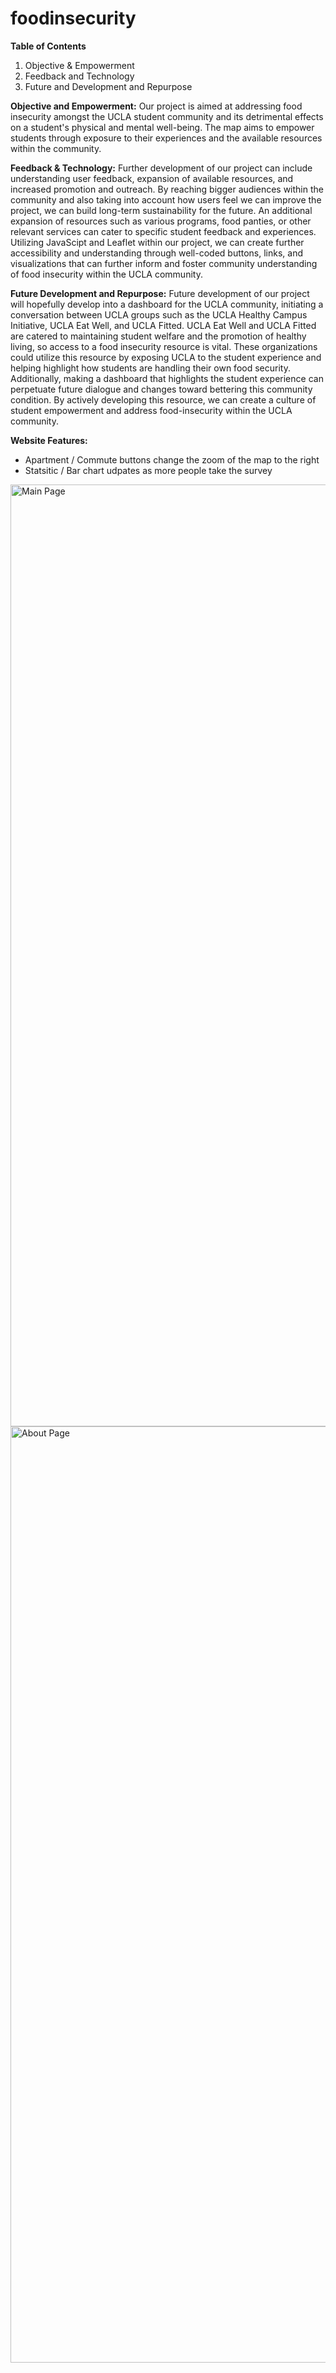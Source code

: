 # foodinsecurity

**Table of Contents**
1. Objective & Empowerment
2. Feedback and Technology
3. Future and Development and Repurpose

**Objective and Empowerment:**
Our project is aimed at addressing food insecurity amongst the UCLA student community and its detrimental effects on a student's physical and mental well-being. The map aims to empower students through exposure to their experiences and the available resources within the community. 

**Feedback & Technology:**
Further development of our project can include understanding user feedback, expansion of available resources, and increased promotion and outreach. By reaching bigger audiences within the community and also taking into account how users feel we can improve the project, we can build long-term sustainability for the future. An additional expansion of resources such as various programs, food panties, or other relevant services can cater to specific student feedback and experiences. Utilizing JavaScipt and Leaflet within our project, we can create further accessibility and understanding through well-coded buttons, links, and visualizations that can further inform and foster community understanding of food insecurity within the UCLA community. 

**Future Development and Repurpose:**
Future development of our project will hopefully develop into a dashboard for the UCLA community, initiating a conversation between UCLA groups such as the UCLA Healthy Campus Initiative, UCLA Eat Well, and UCLA Fitted. UCLA Eat Well and UCLA Fitted are catered to maintaining student welfare and the promotion of healthy living, so access to a food insecurity resource is vital. These organizations could utilize this resource by exposing UCLA to the student experience and helping highlight how students are handling their own food security. Additionally, making a dashboard that highlights the student experience can perpetuate future dialogue and changes toward bettering this community condition. By actively developing this resource, we can create a culture of student empowerment and address food-insecurity within the UCLA community.

**Website Features:**
- Apartment / Commute buttons change the zoom of the map to the right
- Statsitic / Bar chart udpates as more people take the survey
<img width="1507" alt="Main Page" src="https://github.com/chrysanthemma/foodinsecurity/assets/130328902/b45e9ea9-6e44-434a-9c75-d514bb99afe4">
<img width="1498" alt="About Page" src="https://github.com/chrysanthemma/foodinsecurity/assets/130328902/b48f6d54-e1f1-48b0-a191-8473d4beb37a">
